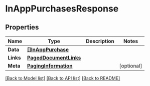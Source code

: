 # InAppPurchasesResponse

## Properties

Name | Type | Description | Notes
------------ | ------------- | ------------- | -------------
**Data** | [**[]InAppPurchase**](InAppPurchase.md) |  | 
**Links** | [**PagedDocumentLinks**](PagedDocumentLinks.md) |  | 
**Meta** | [**PagingInformation**](PagingInformation.md) |  | [optional] 

[[Back to Model list]](../README.md#documentation-for-models) [[Back to API list]](../README.md#documentation-for-api-endpoints) [[Back to README]](../README.md)


